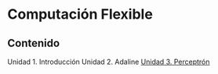 # Computación Flexible

## Contenido

Unidad 1. Introducción
Unidad 2. Adaline
[Unidad 3. Perceptrón](./L03-perceptron/README.md)
